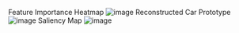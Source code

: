 Feature Importance Heatmap
![image](https://github.com/user-attachments/assets/b53660ea-7708-422a-a499-428c1cfd38d6)
Reconstructed Car Prototype
![image](https://github.com/user-attachments/assets/f18a63e4-9e85-47c5-9cdc-4af1af6aaab3)
Saliency Map
![image](https://github.com/user-attachments/assets/0dcc584e-5bda-4a49-b6a3-3979463dedea)
